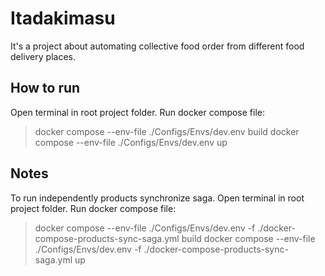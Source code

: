 # Itadakimasu
It's a project about automating collective food order from different food delivery places.

## How to run
Open terminal in root project folder. Run docker compose file:
>docker compose --env-file ./Configs/Envs/dev.env build
>docker compose --env-file ./Configs/Envs/dev.env up

## Notes
To run independently products synchronize saga.
Open terminal in root project folder. Run docker compose file:
>docker compose --env-file ./Configs/Envs/dev.env -f ./docker-compose-products-sync-saga.yml build
>docker compose --env-file ./Configs/Envs/dev.env -f ./docker-compose-products-sync-saga.yml up